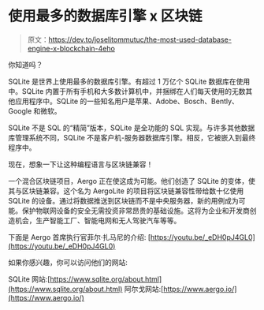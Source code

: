 # 使用最多的数据库引擎 x 区块链

> 原文：<https://dev.to/joselitommutuc/the-most-used-database-engine-x-blockchain-4eho>

你知道吗？

SQLite 是世界上使用最多的数据库引擎。有超过 1 万亿个 SQLite 数据库在使用中。SQLite 内置于所有手机和大多数计算机中，并捆绑在人们每天使用的无数其他应用程序中。SQLite 的一些知名用户是苹果、Adobe、Bosch、Bently、Google 和微软。

SQLite 不是 SQL 的“精简”版本，SQLite 是全功能的 SQL 实现。与许多其他数据库管理系统不同，SQLite 不是客户机-服务器数据库引擎。相反，它被嵌入到最终程序中。

现在，想象一下让这种编程语言与区块链兼容！

一个混合区块链项目，Aergo 正在使这成为可能。他们创造了 SQLite 的变体，使其与区块链兼容。这个名为 AergoLite 的项目将区块链兼容性带给数十亿使用 SQLite 的设备。通过将数据推送到区块链而不是中央服务器，新的用例成为可能。保护物联网设备的安全无需投资非常昂贵的基础设施。这将为企业和开发商创造机会，生产智能工厂、智能电网和无人驾驶汽车等等。

下面是 Aergo 首席执行官菲尔·扎马尼的介绍:
[https://youtu.be/_eDH0pJ4GL0](https://youtu.be/_eDH0pJ4GL0)

如果你感兴趣，你可以访问他们的网站:

SQLite 网站:[https://www.sqlite.org/about.html](https://www.sqlite.org/about.html)
阿尔戈网站:[https://www.aergo.io/](https://www.aergo.io/)